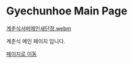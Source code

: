 # Gyechunhoe Main Page

[계춘식서버메인새단장.webm](https://github.com/PhysicksKim/gyechunsik-main-page/assets/101965836/b991b000-1237-469f-bf9c-022cedc54da2)

계춘식 메인 페이지 입니다.

[페이지로 이동](https://gyechunhoe.com/)
